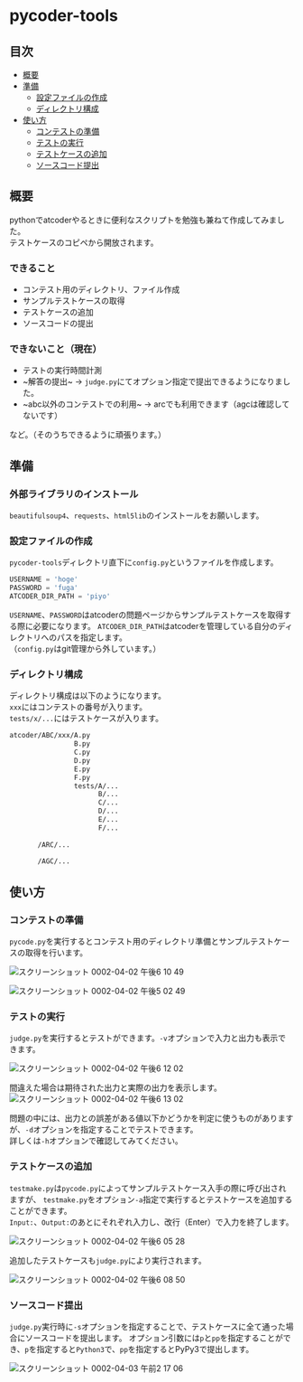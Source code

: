 # pycoder-tools

## 目次

- [概要](#概要)
- [準備](#準備)
  - [設定ファイルの作成](#設定ファイルの作成)
  - [ディレクトリ構成](#ディレクトリ構成)
- [使い方](#使い方)
  - [コンテストの準備](#コンテストの準備)
  - [テストの実行](#テストの実行)
  - [テストケースの追加](#テストケースの追加)
  - [ソースコード提出](#ソースコード提出)

## 概要
pythonでatcoderやるときに便利なスクリプトを勉強も兼ねて作成してみました。  
テストケースのコピペから開放されます。  

### できること
- コンテスト用のディレクトリ、ファイル作成
- サンプルテストケースの取得
- テストケースの追加
- ソースコードの提出

### できないこと（現在）
- テストの実行時間計測
- ~解答の提出~ -> `judge.py`にてオプション指定で提出できるようになりました。
- ~abc以外のコンテストでの利用~ -> arcでも利用できます（agcは確認してないです）

など。（そのうちできるように頑張ります。）

## 準備

### 外部ライブラリのインストール
`beautifulsoup4`、`requests`、`html5lib`のインストールをお願いします。

### 設定ファイルの作成
`pycoder-tools`ディレクトリ直下に`config.py`というファイルを作成します。
```python
USERNAME = 'hoge'
PASSWORD = 'fuga'
ATCODER_DIR_PATH = 'piyo'
```
`USERNAME`、`PASSWORD`はatcoderの問題ページからサンプルテストケースを取得する際に必要になります。
`ATCODER_DIR_PATH`はatcoderを管理している自分のディレクトリへのパスを指定します。  
（`config.py`はgit管理から外しています。）

### ディレクトリ構成
ディレクトリ構成は以下のようになります。  
`xxx`にはコンテストの番号が入ります。  
`tests/x/...`にはテストケースが入ります。  

```txt
atcoder/ABC/xxx/A.py
                B.py
                C.py
                D.py
                E.py
                F.py
                tests/A/...
                      B/...
                      C/...
                      D/...
                      E/...
                      F/...
       
       /ARC/...
       
       /AGC/...
```

## 使い方

### コンテストの準備
`pycode.py`を実行するとコンテスト用のディレクトリ準備とサンプルテストケースの取得を行います。

![スクリーンショット 0002-04-02 午後6 10 49](https://user-images.githubusercontent.com/37099863/78231139-5340c600-750d-11ea-99cd-07bcb4f1dfd8.png)

![スクリーンショット 0002-04-02 午後5 02 49](https://user-images.githubusercontent.com/37099863/78224661-e1b04a00-7503-11ea-9506-0084864e5c9c.png)

### テストの実行
`judge.py`を実行するとテストができます。`-v`オプションで入力と出力も表示できます。

![スクリーンショット 0002-04-02 午後6 12 02](https://user-images.githubusercontent.com/37099863/78231266-7f5c4700-750d-11ea-92db-dbf0231ce671.png)

間違えた場合は期待された出力と実際の出力を表示します。
![スクリーンショット 0002-04-02 午後6 13 02](https://user-images.githubusercontent.com/37099863/78231354-a286f680-750d-11ea-9b1d-9c0a3939fa94.png)

問題の中には、出力との誤差がある値以下かどうかを判定に使うものがありますが、`-d`オプションを指定することでテストできます。  
詳しくは`-h`オプションで確認してみてください。

### テストケースの追加
`testmake.py`は`pycode.py`によってサンプルテストケース入手の際に呼び出されますが、
`testmake.py`をオプション`-a`指定で実行するとテストケースを追加することができます。  
`Input:`、`Output:`のあとにそれぞれ入力し、改行（Enter）で入力を終了します。

![スクリーンショット 0002-04-02 午後6 05 28](https://user-images.githubusercontent.com/37099863/78230677-9ea6a480-750c-11ea-95fd-fa74cb715c0c.png)

追加したテストケースも`judge.py`により実行されます。

![スクリーンショット 0002-04-02 午後6 08 50](https://user-images.githubusercontent.com/37099863/78230951-0e1c9400-750d-11ea-9115-b878f8faa9c7.png)

### ソースコード提出
`judge.py`実行時に`-s`オプションを指定することで、テストケースに全て通った場合にソースコードを提出します。
オプション引数には`p`と`pp`を指定することができ、`p`を指定すると`Python3`で、`pp`を指定するとPyPy3で提出します。

![スクリーンショット 0002-04-03 午前2 17 06](https://user-images.githubusercontent.com/37099863/78278650-4e056a80-7551-11ea-92f3-ba28004b53f8.png)
